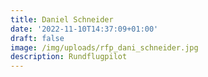 ```yaml
---
title: Daniel Schneider
date: '2022-11-10T14:37:09+01:00'
draft: false
image: /img/uploads/rfp_dani_schneider.jpg
description: Rundflugpilot
---
```


